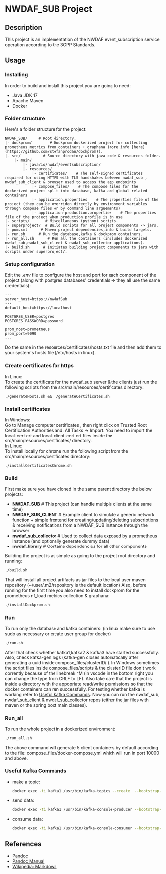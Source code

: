 # NWDAF_SUB Project
## Description

This project is an implementation of the NWDAF event_subscription service operation according to the 3GPP Standards.

## Usage

### Installing

In order to build and install this project you are going to need:
  - Java JDK 17
  - Apache Maven
  - Docker
### Folder structure

Here's a folder structure for the project:

```
NWDAF_SUB/     # Root directory.
|- dockprom/        # Dockprom dockerized project for collecting prometheus metrics from containers + graphana (more info [here](https://github.com/stefanprodan/dockprom)).
|- src/          # Source directory with java code & resources folder.
    |- main/
        |- java/io/nwdaf/eventsubscription/
        |- resources/
            |- certificates/    # The self-signed certificates required for using HTTPS with TLS handshakes between nwdaf_sub , nwdaf_sub_client & browser used to access the app endpoints
            |- compose_files/    # The compose files for the dockerized project split into database, kafka and global related containers
            |- application.properties    # The properties file of the project (they can be overriden directly by environment variables through compose files or by command line arguements)
            |- application-production.properties    # The properties file of the project when production profile is in use
|- scripts/       # Miscellaneous (python) scripts.
|- superproject/  # Build scripts for all project components -> jars.
|- pom.xml      # Maven project dependencies,info & build targets.
|- run.sh      # Run the database,kafka & dockprom containers.
|- run_all.sh      # Run all the containers (includes dockerized nwdaf_sub,nwdaf_sub_client & nwdaf_sub_collector applications).
|- build.sh      # Initiates building project components to jars with scripts under superproject/.
```

### Setup configuration

Edit the *.env* file to configure the host and port for each component of the project (along with postgres databases' credentials -> they all use the same credentials):

```env
---
server_host=https://nwdafSub
---
default_host=https://localhost

POSTGRES_USER=postgres
POSTGRES_PASSWORD=password

prom_host=prometheus
prom_port=9090
---
```
Do the same in the resources/certificates/hosts.txt file and then add them to your system's hosts file (/etc/hosts in linux).
### Create certificates for https
In Linux:<br>
    To create the certificate for the nwdaf_sub server & the clients just run the following scripts from the src/main/resources/certificates directory:

    ./generateHosts.sh && ./generateCertificates.sh

### Install certificates
In Windows:<br>
    Go to Manage computer certificates , then right click on Trusted Root Certification Authorities
    and: All Tasks -> Import. You need to import the local-cert.crt and local-client-cert.crt files inside the src/main/resources/certificates/ directory.<br>
In Linux:<br>
    To install locally for chrome run the following script from the src/main/resources/certificates directory:
 
    ./installCertificatesChrome.sh
    
### Build
First make sure you have cloned in the same parent directory the below projects:

- **NWDAF_SUB**              # This project (can handle multiple clients at the same time)
- **NWDAF_SUB_CLIENT**      # Example client to simulate a generic network function + simple frontend for creating/updating/deleting subscriptions & receiving notifications from a NWDAF_SUB instance through the browser
- **nwdaf_sub_collector**    # Used to collect data exposed by a prometheus instance (and optionally generate dummy data)
- **nwdaf_library**          # Contains dependencies for all other components

Building the project is as simple as going to the project root directory and running:
```sh
./build.sh
```
That will install all project artifacts as jar files to the local user maven repository (~/user/.m2/repository is the default location)
Also, before running for the first time you also need to install dockprom for the prometheus nf_load metrics collection & graphana:
```sh
./installDockprom.sh
```
### Run

To run only the database and kafka containers: (in linux make sure to use sudo as necessary or create user group for docker)
```sh
./run.sh
```
After that check whether kafka1,kafka2 & kafka3 have started successfully. Also, check kafka-gen logs (kafka-gen closes automatically after generating a uuid inside compose_files/clusterID/ ).
In Windows sometimes the script files inside compose_files/scripts & the clusterID file don't work corrently because of the linebreak ^M (in vscode in the bottom right you can change the type from CRLF to LF).
Also take care that the project is inside a directory with the appopriate read/write permissions so that the docker containers can run successfully.
For testing whether kafka is working refer to [Useful Kafka Commands](#useful-kafka-commands). Now you can run the nwdaf_sub, nwdaf_sub_client & nwdaf_sub_collector repos (either the jar files with maven or the spring boot main classes).
### Run_all

To run the whole project in a dockerized environment:
```sh
./run_all.sh
```
The above command will generate 5 client containers by default according to the file: compose_files/docker-compose.yml
which will run in port 10000 and above.

### Useful Kafka Commands
- make a topic:
    ```sh
    docker exec -ti kafka1 /usr/bin/kafka-topics --create  --bootstrap-server kafka1:19092 --replication-factor 1 --partitions 4 --topic test_topic
    ```

- send data:
    ```sh
    docker exec -ti kafka1 /usr/bin/kafka-console-producer --bootstrap-server kafka1:19092 --topic test_topic
    ```
- consume data:
    ```sh
    docker exec -ti kafka1 /usr/bin/kafka-console-consumer --bootstrap-server kafka1:19092 --topic test_topic --from-beginning
    ```

## References

- [Pandoc](http://pandoc.org/)
- [Pandoc Manual](http://pandoc.org/MANUAL.html)
- [Wikipedia: Markdown](http://wikipedia.org/wiki/Markdown)
